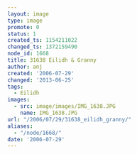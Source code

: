 ```yaml
---
layout: image
type: image
promote: 0
status: 1
created_ts: 1154211022
changed_ts: 1372159490
node_id: 1668
title: 31638 Eilidh & Granny
author: anj
created: '2006-07-29'
changed: '2013-06-25'
tags:
  - Eilidh
images:
  - src: image/images/IMG_1638.JPG
    name: IMG_1638.JPG
url: "/2006/07/29/31638_eilidh_granny/"
aliases:
  - "/node/1668/"
date: '2006-07-29'
---
```



